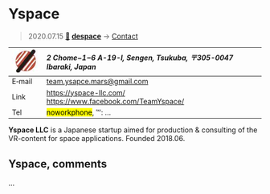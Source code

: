 # Yspace
> 2020.07.15 **[🚀](../index/index.md) [despace](index.md)** → [Contact](contact.md)

|[![](f/contact/y/yspace_logo1_thumb.jpg)](f/contact/y/yspace_logo1.png)|*2 Chome−1−6 A-19-I, Sengen, Tsukuba, 〒305-0047 Ibaraki, Japan*|
|:--|:--|
|E‑mail| <team.ysapce.mars@gmail.com> |
|Link| <https://yspace-llc.com/><br> <https://www.facebook.com/TeamYspace/> |
|Tel| <mark>noworkphone</mark>, ℻: … |

**Yspace LLC** is a Japanese startup aimed for production & consulting of the VR-content for space applications. Founded 2018.06.

<p style="page-break-after:always"> </p>

## Yspace, comments

…

